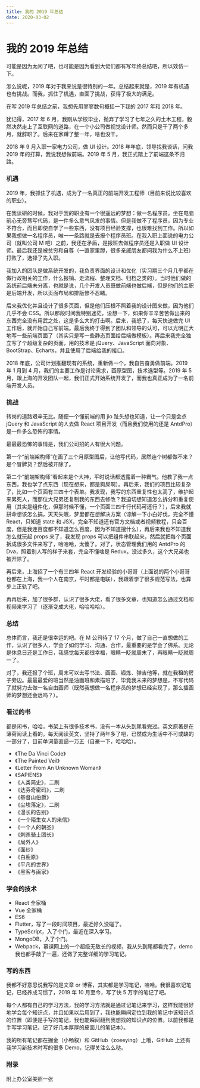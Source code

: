 ```yaml
---
title: 我的 2019 年总结
date: 2020-03-02
---
```


# 我的 2019 年总结

可能是因为太闲了吧，也可能是因为看到大佬们都有写年终总结吧，所以效仿一下。

怎么说呢，2019 年对于我来说是很特别的一年。总结起来就是，2019 年有机遇也有挑战。而我，抓住了机遇，直面了挑战，获得了极大的满足。

在写 2019 年总结之前，我想先用寥寥数句概括一下我的 2017 年和 2018 年。

犹记得，2017 年 6 月，我刚从学校毕业，抛弃了学习了七年之久的土木工程，毅然决然走上了互联网的道路，在一个小公司做视觉设计师。然而只是干了两个多月，就辞职了。后来在家蹲了整一年，啥也没干。

2018 年 9 月入职一家电力公司，做 UI 设计。2018 年年底，领导找我谈话，问我 2019 年的打算，我说我想做前端。2019 年 5 月，我正式踏上了前端这条不归路。

### 机遇

2019 年，我抓住了机遇，成为了一名真正的前端开发工程师（目前来说比较喜欢的职业）。

在我读研的时候，我对于我的职业有一个很遥远的梦想：做一名程序员。坐在电脑前心无旁骛写代码，是一件多么意气风发的事情。但是我做不了程序员，因为专业不符合，而且即使自学了一些东西，没有项目经验支撑，也很难找到工作。所以如果我想做一名程序员，唯一一条路就是去报个程序员班。在我入职上面说的电力公司（就叫公司 M 吧）之前，我还在矛盾，是报班去做程序员还是入职做 UI 设计师。最后我还是被贫穷和自尊（一直家里蹲，很多亲戚朋友都问我为什么不上班）打败了，选择了先入职。

我加入的团队是做系统开发的，我负责界面的设计和优化（实习期三个月几乎都在做行政相关的工作，什么报销、走流程、整理文档、归档之类的）。当时他们做的系统前后端未分离，也就是说，几个开发人员既做前端也做后端，但是他们的主职是后端开发，所以页面布局和排版惨不忍睹。

后来我优化并且设计了很多页面，但是他们压根不照着我的设计图来做，因为他们几乎不会 CSS。所以那段时间我特别迷茫，设想一下，如果你辛辛苦苦做出来的东西完全没有用武之处，这是多么大的打击啊。后来，我怒了，每天快速做完 UI 工作后，就开始自己写前端。最后我终于得到了团队和领导的认可，可以光明正大地写一些前端页面了（其实只是写一些静态页面给后端做模板）。再后来我完全独立写了个超级复杂的页面，用的技术是 jQuery、JavaScript 面向对象、BootStrap、Echarts，并且使用了后端给我的接口。

2018 年底，公司计划推翻现有的系统，重新做一个，我自告奋勇做前端。2019 年 1 月到 4 月，我们的主要工作是讨论需求，画原型图，技术选型等。2019 年 5 月，跟上海的开发团队一起，我们正式开始系统开发了，而我也真正成为了一名前端开发人员。

### 挑战

转岗的道路艰辛无比。随便一个懂前端的用 jio 趾头想也知道，让一个只是会点 jQuery 和 JavaScript 的人去做 React 项目开发（而且我们使用的还是 AntdPro）是一件多么恐怖的事情。

最最最恐怖的事情是，我们公司招的人有很大问题。

第一个“前端架构师”在画了三个月原型图后，让他写代码，居然连个树都做不来？是个冒牌货？然后被开除了。

第二个“前端架构师”看起来是个大神，平时说话都透露着一种霸气。他教了我一点东西，我也学了点东西（现在想来，都是狗屎啊）。再后来，我们的项目比较复杂了，比如一个页面有三四十个表单。我发现，我写的东西重复性也太高了，维护起来累死人，而那位大兄弟还复制我的东西去修改？我迫切想知道怎么拆分和重复使用（其实是组件化，但那时候不懂，一个页面三四千行代码可还行？），后来我就拼命想该怎么搞，天天失眠，梦里都在想解决方案（谅解一下小白好伐，完全不懂 React，只知道 state 和 JSX，完全不知道还有官方文档或者视频教程，只会百度，但是我连百度都不知道怎么百度，因为不知道搜什么），再后来我也不知道我怎么就玩起 props 来了，我发现 props 可以把组件串联起来，然后就把每个页面拆成很多文件来写了，哈哈哈，太傻了。对了，状态管理我们用的 AntdPro 的 Dva，照着别人写的样子来套，完全不懂啥是 Redux。没过多久，这个大兄弟也被开除了。

再后来，上海招了一个有三四年 React 开发经验的小哥哥（上面说的两个小哥哥也都在上海，我一个人在南京，平时都是电联），我跟着学了很多规范写法，也算步上正轨了吧。

再再后来，加了很多群，认识了很多大佬，看了很多文章，也知道怎么通过文档和视频来学习了（逐渐变成大佬，哈哈哈哈）。

### 总结

总体而言，我还是很幸运的吧。在 M 公司待了 17 个月，做了自己一直想做的工作，认识了很多人，学会了如何学习、沟通、合作，最重要的是学会了佛系。无论是休息日还是工作日，我感觉每天都很幸福，眼睛一眨就周末了，再眼睛一眨就周一了。

对了，我还报了个班，周末可以去写书法、画画、锻炼、弹吉他等，就在我租的房子旁边。最最最爱的班当然是油画班和素描班了，毕竟我未来的梦想是，不写代码了就努力去做一名自由画师（既然我想做一名程序员的梦想已经实现了，那么插画师的梦想还会远吗？）。

### 看过的书

都是闲书，哈哈，书架上有很多技术书，没有一本从头到尾看完过。英文原著是在薄荷阅读上看的。每天阅读英文，坚持了两年多了吧，已然成为生活中不可或缺的一部分了，目前单词量直逼一万五（自豪一下，哈哈哈）。

* 《The Da Vinci Code》
* 《The Painted Veil》
* 《Letter From An Unknown Woman》
* 《SAPIENS》
* 《人类简史》，二刷
* 《达芬奇密码》，二刷
* 《基督山伯爵》
* 《尘埃落定》，二刷
* 《漫长的告别》
* 《一个陌生女人的来信》
* 《一个人的朝圣》
* 《刺杀骑士团长》
* 《局外人》
* 《面纱》
* 《白鹿原》
* 《平凡的世界》
* 《黑客与画家》

### 学会的技术

* React 全家桶
* Vue 全家桶
* ES6
* Flutter，写了一段时间项目，最近好久没碰了。
* TypeScript，入了个门，最近在深入学习。
* MongoDB，入了个门。
* Webpack，慕课网上的一个超级无敌长的视频，我从头到尾都看完了，demo 我也都手敲了一遍，还做了完整详细的学习笔记。

### 写的东西

我都不好意思说我写的是文章 or 博客，其实都是学习笔记，哈哈。我很喜欢记笔记，已经养成习惯了，2019 年 10 月至今，写了快 5 万字的笔记了吧。

每个人都有自己的学习方法，我的学习方法就是通过记笔记来学习，这样我能很好地学会每个知识点，并且如果以后用到了，我也能瞬间定位到我的笔记中该知识点的位置（即便是手写的笔记，我也能瞬间翻到我想找的知识点的位置。以前我都是手写学习笔记，记了好几本厚厚的皮面儿的笔记本）。

我的所有笔记都在掘金（小畅叙）和 GitHub（zoeeying）上哦，GitHub 上还有我学习新技术时写的很多 Demo，记得关注么么哒。

### 附录

附上办公室美照一张

